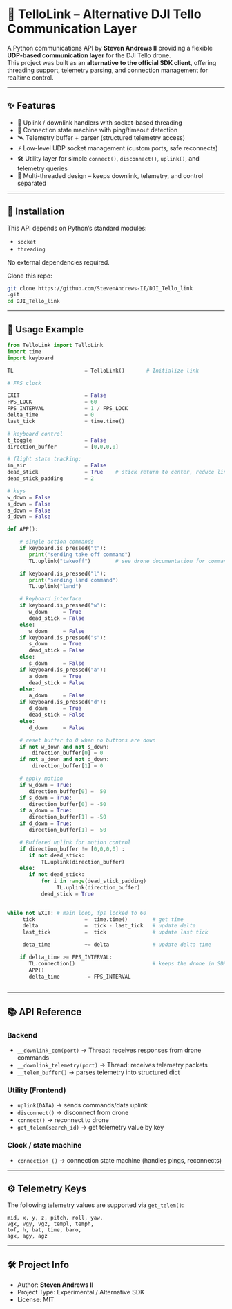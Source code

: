 # 🚁 TelloLink – Alternative DJI Tello Communication Layer  

A Python communications API by **Steven Andrews II** providing a flexible **UDP-based communication layer** for the DJI Tello drone.  
This project was built as an **alternative to the official SDK client**, offering threading support, telemetry parsing, and connection management for realtime control.  

---

## ✨ Features  

- 📡 Uplink / downlink handlers with socket-based threading  
- 🔄 Connection state machine with ping/timeout detection  
- 🛰️ Telemetry buffer + parser (structured telemetry access)  
- ⚡ Low-level UDP socket management (custom ports, safe reconnects)  
- 🛠️ Utility layer for simple `connect()`, `disconnect()`, `uplink()`, and telemetry queries  
- 🔌 Multi-threaded design – keeps downlink, telemetry, and control separated  

---

## 🚀 Installation  

This API depends on Python’s standard modules:  

- `socket`  
- `threading`  

No external dependencies required.  

Clone this repo:  

```bash
git clone https://github.com/StevenAndrews-II/DJI_Tello_link
.git
cd DJI_Tello_link
```

---

## 📖 Usage Example  

```python
from TelloLink import TelloLink
import time
import keyboard

TL                       = TelloLink()       # Initialize link

# FPS clock

EXIT                     = False
FPS_LOCK                 = 60
FPS_INTERVAL             = 1 / FPS_LOCK
delta_time               = 0
last_tick                = time.time()

# keyboard control
t_toggle                 = False
direction_buffer         = [0,0,0,0]

# flight state tracking:
in_air                   = False
dead_stick               = True    # stick return to center, reduce link overhead 
dead_stick_padding       = 2

# keys
w_down = False
s_down = False
a_down = False
d_down = False

def APP():

    # single action commands 
    if keyboard.is_pressed("t"):
       print("sending take off command")
       TL.uplink("takeoff")        # see drone documentation for commands 

    if keyboard.is_pressed("l"):
       print("sending land command")
       TL.uplink("land")

    # keyboard interface 
    if keyboard.is_pressed("w"):
       w_down     = True
       dead_stick = False
    else:
       w_down     = False
    if keyboard.is_pressed("s"):
       s_down     = True
       dead_stick = False
    else:
       s_down     = False
    if keyboard.is_pressed("a"):    
       a_down     = True
       dead_stick = False
    else:
       a_down     = False
    if keyboard.is_pressed("d"):
       d_down     = True
       dead_stick = False
    else:
       d_down     = False

    # reset buffer to 0 when no buttons are down 
    if not w_down and not s_down:
        direction_buffer[0] = 0
    if not a_down and not d_down:
        direction_buffer[1] = 0

    # apply motion
    if w_down = True:
       direction_buffer[0] =  50
    if s_down = True:
       direction_buffer[0] = -50
    if a_down = True:
       direction_buffer[1] = -50
    if d_down = True:
       direction_buffer[1] =  50

    # Buffered uplink for motion control  
    if direction_buffer != [0,0,0,0] :
       if not dead_stick:
           TL.uplink(direction_buffer)
    else:
       if not dead_stick:
           for i in range(dead_stick_padding)
                TL.uplink(direction_buffer)
           dead_stick = True
       

while not EXIT: # main loop, fps locked to 60 
     tick                =  time.time()        # get time 
     delta               =  tick - last_tick   # update delta 
     last_tick           =  tick               # update last tick 

     deta_time           += delta              # update delta time 

    if delta_time >= FPS_INTERVAL:             
       TL.connection()                         # keeps the drone in SDK mode & tracks connection state
       APP()
       delta_time        -= FPS_INTERVAL
     

```

---


## 📚 API Reference  

### Backend  
- `__downlink_com(port)` → Thread: receives responses from drone commands  
- `__downlink_telemetry(port)` → Thread: receives telemetry packets  
- `__telem_buffer()` → parses telemetry into structured dict  

### Utility (Frontend)  
- `uplink(DATA)` → sends commands/data uplink  
- `disconnect()` → disconnect from drone  
- `connect()` → reconnect to drone  
- `get_telem(search_id)` → get telemetry value by key

### Clock / state machine
- `connection_()` → connection state machine (handles pings, reconnects)  

---

## ⚙️ Telemetry Keys  

The following telemetry values are supported via `get_telem()`:  

```
mid, x, y, z, pitch, roll, yaw, 
vgx, vgy, vgz, templ, temph, 
tof, h, bat, time, baro, 
agx, agy, agz
```

---

## 🛠️ Project Info  

- Author: **Steven Andrews II**  
- Project Type: Experimental / Alternative SDK  
- License: MIT 
